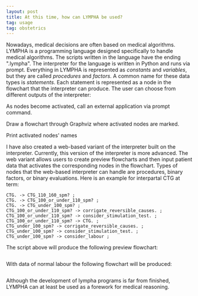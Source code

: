 ```yaml
---
layout: post
title: At this time, how can LYMPHA be used?
tag: usage
tag: obstetrics
---
```


Nowadays, medical decisions are often based on medical algorithms. LYMPHA is a programming language designed specifically to handle medical algorithms. The scripts written in the language have the ending ".lympha". The interpreter for the language is written in Python and runs via prompt. Everything in LYMPHA is represented as *constants* and *variables*, but they are called *procedures* and *factors*. A common name for these data types is *statements*. Each statement is represented as a node in the flowchart that the interpreter can produce. The user can choose from different outputs of the interpreter:

As nodes become activated, call an external application via prompt command.

Draw a flowchart through Graphviz where activated nodes are marked.

Print activated nodes' names

I have also created a web-based variant of the interpreter built on the interpreter. Currently, this version of the interpreter is more advanced. The web variant allows users to create preview flowcharts and then input patient data that activates the corresponding nodes in the flowchart. Types of nodes that the web-based interpreter can handle are procedures, binary factors, or binary evaluations. Here is an example for interpartal CTG at term:

~~~~
CTG. -> CTG_110_160_spm? ; 
CTG. -> CTG_100_or_under_110_spm? ; 
CTG. -> CTG_under_100_spm? ; 
CTG_100_or_under_110_spm? -> corrigate_reversible_causes. ; 
CTG_100_or_under_110_spm? -> consider_stimulation_test. ; 
CTG_100_or_under_110_spm? -> CTG. ; 
CTG_under_100_spm? -> corrigate_reversible_causes. ; 
CTG_under_100_spm? -> consider_stimulation_test. ; 
CTG_under_100_spm? -> consider_labour ; 
~~~~

The script above will produce the following preview flowchart:

![<img src="http://rickardhultgren.github.io/lymphablog/images/CTG1.png">](http://rickardhultgren.github.io/lymphablog/images/CTG1.png)

With data of normal labour the following flowchart will be produced:

![<img src="http://rickardhultgren.github.io/lymphablog/images/CTG2.png">](http://rickardhultgren.github.io/lymphablog/images/CTG2.png)

Although the development of lympha programs is far from finished, LYMPHA can at least be used as a forework for medical reasoning.
